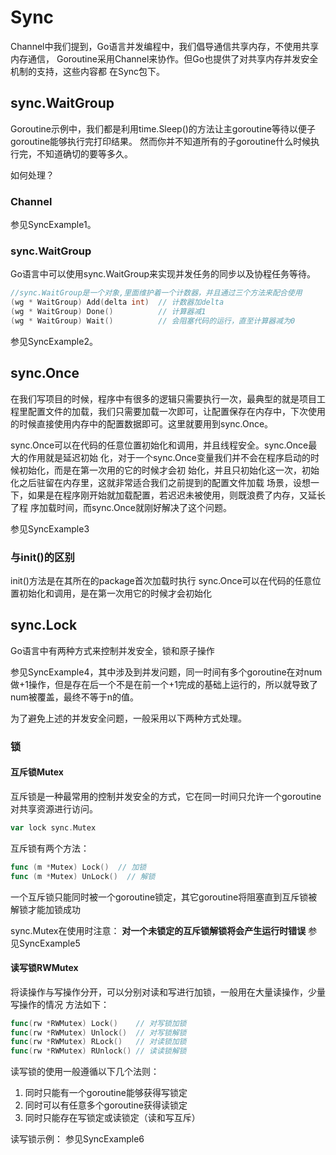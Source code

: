# Sync
Channel中我们提到，Go语言并发编程中，我们倡导通信共享内存，不使用共享内存通信，
Goroutine采用Channel来协作。但Go也提供了对共享内存并发安全机制的支持，这些内容都
在Sync包下。

## sync.WaitGroup
Goroutine示例中，我们都是利用time.Sleep()的方法让主goroutine等待以便子goroutine能够执行完打印结果。
然而你并不知道所有的子goroutine什么时候执行完，不知道确切的要等多久。

如何处理？
### Channel
参见SyncExample1。
### sync.WaitGroup
Go语言中可以使用sync.WaitGroup来实现并发任务的同步以及协程任务等待。
```go
//sync.WaitGroup是一个对象,里面维护着一个计数器，并且通过三个方法来配合使用
(wg * WaitGroup) Add(delta int)  // 计数器加delta
(wg * WaitGroup) Done()          // 计算器减1  
(wg * WaitGroup) Wait()          // 会阻塞代码的运行，直至计算器减为0
```
参见SyncExample2。
## sync.Once
在我们写项目的时候，程序中有很多的逻辑只需要执行一次，最典型的就是项目工程里配置文件的加载，我们只需要加载一次即可，让配置保存在内存中，下次使用的时候直接使用内存中的配置数据即可。这里就要用到sync.Once。

sync.Once可以在代码的任意位置初始化和调用，并且线程安全。sync.Once最大的作用就是延迟初始
化，对于一个sync.Once变量我们并不会在程序启动的时候初始化，而是在第一次用的它的时候才会初
始化，并且只初始化这一次，初始化之后驻留在内存里，这就非常适合我们之前提到的配置文件加载
场景，设想一下，如果是在程序刚开始就加载配置，若迟迟未被使用，则既浪费了内存，又延长了程
序加载时间，而sync.Once就刚好解决了这个问题。

参见SyncExample3

### 与init()的区别
init()方法是在其所在的package首次加载时执行
sync.Once可以在代码的任意位置初始化和调用，是在第一次用它的时候才会初始化

## sync.Lock
Go语言中有两种方式来控制并发安全，锁和原子操作

参见SyncExample4，其中涉及到并发问题，同一时间有多个goroutine在对num做+1操作，但是存在后一个不是在前一个+1完成的基础上运行的，所以就导致了num被覆盖，最终不等于n的值。

为了避免上述的并发安全问题，一般采用以下两种方式处理。

### 锁
#### 互斥锁Mutex
互斥锁是一种最常用的控制并发安全的方式，它在同一时间只允许一个goroutine对共享资源进行访问。
```go
var lock sync.Mutex
```
互斥锁有两个方法：
```go
func (m *Mutex) Lock()  // 加锁
func (m *Mutex) UnLock()  // 解锁
```
一个互斥锁只能同时被一个goroutine锁定，其它goroutine将阻塞直到互斥锁被解锁才能加锁成功

sync.Mutex在使用时注意：
**对一个未锁定的互斥锁解锁将会产生运行时错误**
参见SyncExample5

#### 读写锁RWMutex
将读操作与写操作分开，可以分别对读和写进行加锁，一般用在大量读操作，少量写操作的情况
方法如下：
```go
func(rw *RWMutex) Lock()    // 对写锁加锁
func(rw *RWMutex) Unlock()  // 对写锁解锁  
func(rw *RWMutex) RLock()   // 对读锁加锁
func(rw *RWMutex) RUnlock() // 读读锁解锁
```
读写锁的使用一般遵循以下几个法则：
1. 同时只能有一个goroutine能够获得写锁定
2. 同时可以有任意多个goroutine获得读锁定
3. 同时只能存在写锁定或读锁定（读和写互斥）

读写锁示例：
参见SyncExample6